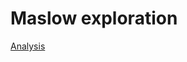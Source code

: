 # Maslow exploration

[Analysis](https://the-pudding.github.io/maslow-data/analysis/rmds/analysis.html)